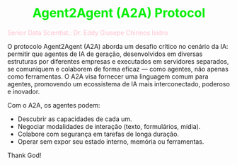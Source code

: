 # <h1 align="center"><font color="gree">Agent2Agent (A2A) Protocol</font></h1>

<font color="pink">Senior Data Scientist.: Dr. Eddy Giusepe Chirinos Isidro</font>

O protocolo Agent2Agent (A2A) aborda um desafio crítico no cenário da IA: permitir que agentes de IA de geração, desenvolvidos em diversas estruturas por diferentes empresas e executados em servidores separados, se comuniquem e colaborem de forma eficaz — como agentes, não apenas como ferramentas. O A2A visa fornecer uma linguagem comum para agentes, promovendo um ecossistema de IA mais interconectado, poderoso e inovador.

Com o A2A, os agentes podem:

* Descubrir as capacidades de cada um.
* Negociar modalidades de interação (texto, formulários, mídia).
* Colabore com segurança em tarefas de longa duração.
* Operar sem expor seu estado interno, memória ou ferramentas.























Thank God!
